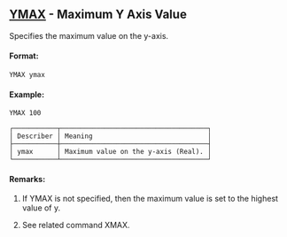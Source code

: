 ## [YMAX](https://nexus.hexagon.com/documentationcenter/bundle/MSC_Nastran_2022.4/page/Nastran_Combined_Book/qrg/casecontrol4c/TOC.YMAX.xhtml) - Maximum Y Axis Value

Specifies the maximum value on the y-axis.

#### Format:

```nastran
YMAX ymax
```

#### Example:

```nastran
YMAX 100
```

```text
┌───────────┬─────────────────────────────────────┐
│ Describer │ Meaning                             │
├───────────┼─────────────────────────────────────┤
│ ymax      │ Maximum value on the y-axis (Real). │
└───────────┴─────────────────────────────────────┘
```
#### Remarks:

1. If YMAX is not specified, then the maximum value is set to the highest value of y.

2. See related command XMAX.

